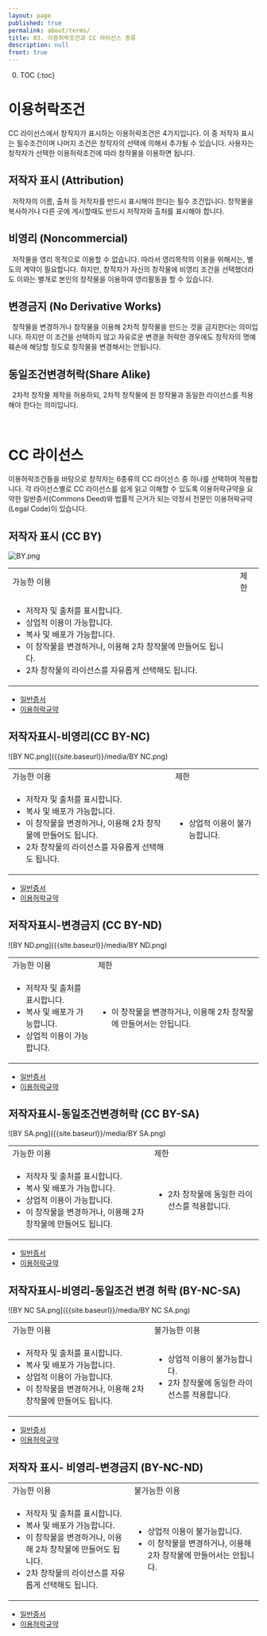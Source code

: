 ```yaml
---
layout: page
published: true
permalink: about/terms/
title: 03. 이용허락조건과 CC 라이선스 종류
description: null
front: true
---
```





0. TOC
{:toc}


# 이용허락조건

CC 라이선스에서 창작자가 표시하는 이용허락조건은 4가지입니다. 이 중 저작자 표시는 필수조건이며 나머지 조건은 창작자의 선택에 의해서 추가될 수 있습니다. 사용자는 창작자가 선택한 이용허락조건에 따라 창작물을 이용하면 됩니다.


## 저작자 표시 (Attribution)

<i class="cc cc-by cc-lg pull-left"></i>
&nbsp;
저작자의 이름, 출처 등 저작자를 반드시 표시해야 한다는 필수 조건입니다.
창작물을 복사하거나 다른 곳에 게시할때도 반드시 저작자와 출처를 표시해야 합니다.


## 비영리 (Noncommercial)

<i class="cc cc-nc cc-lg pull-left"></i>
&nbsp;
저작물을 영리 목적으로 이용할 수 없습니다. 따라서 영리목적의 이용을 위해서는, 별도의 계약이 필요합니다.
하지만, 창작자가 자신의 창작물에 비영리 조건을 선택했더라도 이와는 별개로 본인의 창작물을 이용하여 영리활동을 할 수 있습니다.

## 변경금지 (No Derivative Works)

<i class="cc cc-nd cc-lg pull-left"></i>
&nbsp;
창작물을 변경하거나 창작물을 이용해 2차적 창작물을 만드는 것을 금지한다는 의미입니다.
하지만 이 조건을 선택하지 않고 자유로운 변경을 허락한 경우에도 창작자의 명예훼손에 해당할 정도로 창작물을 변경해서는 안됩니다.  

## 동일조건변경허락(Share Alike)

<i class="cc cc-sa cc-lg pull-left"></i>
&nbsp;
2차적 창작물 제작을 허용하되, 2차적 창작물에 원 창작물과 동일한 라이선스를 적용해야 한다는 의미입니다.

&nbsp;
&nbsp;

# CC 라이선스

이용허락조건들을 바탕으로 창작자는 6종류의 CC 라이선스 중 하나를 선택하여 적용합니다. 각 라이선스별로 CC 라이선스를 쉽게 읽고 이해할 수 있도록 이용허락규약을 요약한 일반증서(Commons Deed)와 법률적 근거가 되는 약정서 전문인 이용허락규약(Legal Code)이 있습니다. 

## 저작자 표시 (CC BY)

![BY.png]({{site.baseurl}}/{{site.baseurl}}/{{site.baseurl}}/media/BY.png)

<table class="table table-bordered"><tbody>
<tr><td class="col-md-6">가능한 이용</td><td class="col-md-6">제한</td></tr>
<tr><td>
<ul>
<li>저작자 및 출처를 표시합니다.</li>
<li>상업적 이용이 가능합니다.</li>
<li>복사 및 배포가 가능합니다.</li>
<li>이 창작물을 변경하거나, 이용해 2차 창작물에 만들어도 됩니다.</li>
<li>2차 창작물의 라이선스를 자유롭게 선택해도 됩니다.</li>
</ul>
</td><td>&nbsp;</td></tr></tbody></table>


* [일반증서](http://creativecommons.org/licenses/by/2.0/kr/)
* [이용허락규약](http://creativecommons.org/licenses/by/2.0/kr/legalcode)


## 저작자표시-비영리(CC BY-NC)

![BY NC.png]({{site.baseurl}}/media/BY NC.png)

<table class="table table-bordered"><tbody>
<tr><td class="col-md-6">가능한 이용</td><td class="col-md-6">제한</td></tr>
<tr><td>
<ul>
<li>저작자 및 출처를 표시합니다.</li>
<li>복사 및 배포가 가능합니다.</li>
<li>이 창작물을 변경하거나, 이용해 2차 창작물에 만들어도 됩니다.</li>
<li>2차 창작물의 라이선스를 자유롭게 선택해도 됩니다.</li>
</ul>
</td><td>
<ul>
    <li>상업적 이용이 불가능합니다.</li>
</ul>
</td></tr></tbody></table>

* [일반증서](http://creativecommons.org/licenses/by-nc/2.0/kr/)
* [이용허락규약](http://creativecommons.org/licenses/by-nc/2.0/kr/legalcode)

## 저작자표시-변경금지 (CC BY-ND)

![BY ND.png]({{site.baseurl}}/media/BY ND.png)

<table class="table table-bordered"><tbody>
<tr><td class="col-md-6">가능한 이용</td><td class="col-md-6">제한</td></tr>
<tr><td>
<ul>
<li>저작자 및 출처를 표시합니다.</li>
<li>복사 및 배포가 가능합니다.</li>
<li>상업적 이용이 가능합니다.</li>
</ul>
</td><td>
<ul>
    <li>이 창작물을 변경하거나, 이용해 2차 창작물에 만들어서는 안됩니다.</li>
</ul>
</td></tr></tbody></table>

* [일반증서](http://creativecommons.org/licenses/by-nd/2.0/kr/)
* [이용허락규약](http://creativecommons.org/licenses/by-nd/2.0/kr/legalcode)

## 저작자표시-동일조건변경허락 (CC BY-SA)

![BY SA.png]({{site.baseurl}}/media/BY SA.png)

<table class="table table-bordered"><tbody>
<tr><td class="col-md-6">가능한 이용</td><td class="col-md-6">제한</td></tr>
<tr><td>
<ul>
<li>저작자 및 출처를 표시합니다.</li>
<li>복사 및 배포가 가능합니다.</li>
<li>상업적 이용이 가능합니다.</li>
<li>이 창작물을 변경하거나, 이용해 2차 창작물에 만들어도 됩니다.</li>
</ul>
</td><td>
<ul>
    <li>2차 창작물에 동일한 라이선스를 적용합니다.</li>
</ul>
</td></tr></tbody></table>

* [일반증서](http://creativecommons.org/licenses/by-sa/2.0/kr/)
* [이용허락규약](http://creativecommons.org/licenses/by-sa/2.0/kr/legalcode)

## 저작자표시-비영리-동일조건 변경 허락 (BY-NC-SA)

![BY NC SA.png]({{site.baseurl}}/media/BY NC SA.png)

<table class="table table-bordered"><tbody>
<tr><td class="col-md-6">가능한 이용</td><td class="col-md-6">불가능한 이용</td></tr>
<tr><td>
<ul>
<li>저작자 및 출처를 표시합니다.</li>
<li>복사 및 배포가 가능합니다.</li>
<li>상업적 이용이 가능합니다.</li>
<li>이 창작물을 변경하거나, 이용해 2차 창작물에 만들어도 됩니다.</li>
</ul>
</td><td>
<ul>
    <li>상업적 이용이 불가능합니다.</li>
    <li>2차 창작물에 동일한 라이선스를 적용합니다.</li>
</ul>
</td></tr></tbody></table>

* [일반증서](http://creativecommons.org/licenses/by-nc-sa/2.0/kr/)
* [이용허락규약](http://creativecommons.org/licenses/by-nc-sa/2.0/kr/legalcode)

## 저작자 표시- 비영리-변경금지 (BY-NC-ND)

<table class="table table-bordered"><tbody>
<tr><td class="col-md-6">가능한 이용</td><td class="col-md-6">불가능한 이용</td></tr>
<tr><td>
<ul>
<li>저작자 및 출처를 표시합니다.</li>
<li>복사 및 배포가 가능합니다.</li>
<li>이 창작물을 변경하거나, 이용해 2차 창작물에 만들어도 됩니다.</li>
<li>2차 창작물의 라이선스를 자유롭게 선택해도 됩니다.</li>
</ul>
</td><td>
<ul>
    <li>상업적 이용이 불가능합니다.</li>
    <li>이 창작물을 변경하거나, 이용해 2차 창작물에 만들어서는 안됩니다.</li>
</ul>
</td></tr></tbody></table>

* [일반증서](http://creativecommons.org/licenses/by-nc-nd/2.0/kr/)
* [이용허락규약](http://creativecommons.org/licenses/by-nc-nd/2.0/kr/legalcode)

&nbsp;
&nbsp;
